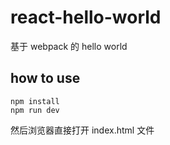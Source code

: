 # react-hello-world
基于 webpack 的 hello world

## how to use
```
npm install
npm run dev
```

然后浏览器直接打开 index.html 文件
